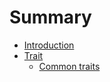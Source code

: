 # Summary

- [Introduction](intro.md)
- [Trait](trait.md)
    - [Common traits](trait-common-traits.md)

